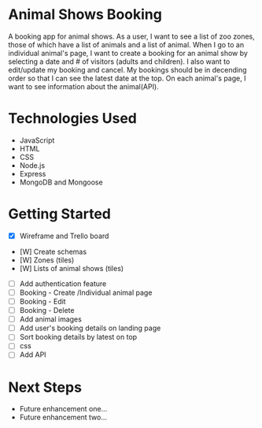 # Animal Shows Booking
A booking app for animal shows. 
As a user, I want to see a list of zoo zones, those of which have a list of animals and a list of animal. When I go to an individual animal's page, I want to create a booking for an animal show by selecting a date and # of visitors (adults and children). I also want to edit/update my booking and cancel. My bookings should be in decending order so that I can see the latest date at the top. On each animal's page, I want to see information about the animal(API). 

# Technologies Used

- JavaScript
- HTML
- CSS
- Node.js
- Express
- MongoDB and Mongoose

# Getting Started
- [X] Wireframe and Trello board
- [W] Create schemas
- [W] Zones (tiles)
- [W] Lists of animal shows (tiles)
- [ ] Add authentication feature
- [ ] Booking - Create /Individual animal page
- [ ] Booking - Edit
- [ ] Booking - Delete
- [ ] Add animal images
- [ ] Add user's booking details on landing page
- [ ] Sort booking details by latest on top
- [ ] css
- [ ] Add API

# Next Steps

- Future enhancement one...
- Future enhancement two... 